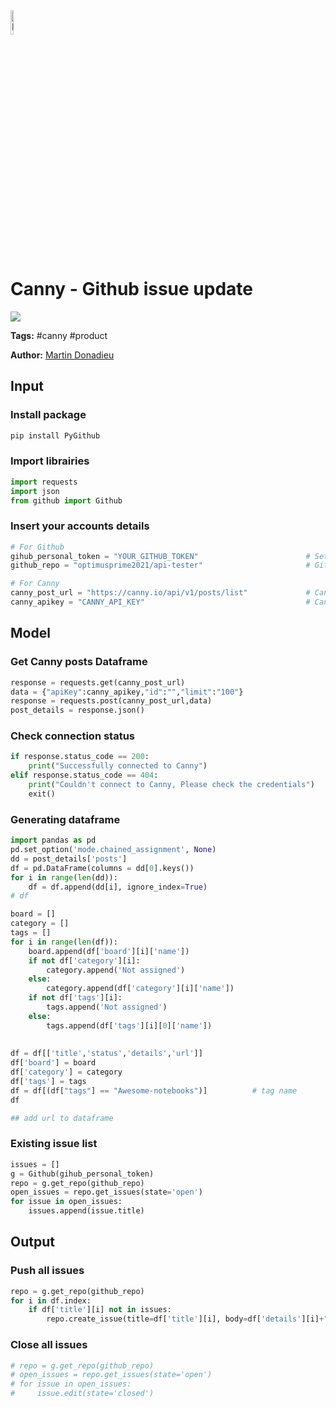 <img width="10%" alt="Naas" src="https://landen.imgix.net/jtci2pxwjczr/assets/5ice39g4.png?w=160"/>

# Canny - Github issue update
<a href="https://app.naas.ai/user-redirect/naas/downloader?url=https://raw.githubusercontent.com/jupyter-naas/awesome-notebooks/master/Canny/Canny_Github_issue_update.ipynb" target="_parent"><img src="https://naasai-public.s3.eu-west-3.amazonaws.com/open_in_naas.svg"/></a>

**Tags:** #canny #product

**Author:** [Martin Donadieu](https://www.linkedin.com/in/martindonadieu)

## Input

### Install package


```python
pip install PyGithub
```

### Import librairies


```python
import requests
import json
from github import Github
```

### Insert your accounts details


```python
# For Github 
gihub_personal_token = "YOUR_GITHUB_TOKEN"                        # Settings/Developer settings/Personal access tokens
github_repo = "optimusprime2021/api-tester"                       # Github repository name

# For Canny
canny_post_url = "https://canny.io/api/v1/posts/list"             # Canny post url
canny_apikey = "CANNY_API_KEY"                                    # Canny api key
```

## Model

### Get Canny posts Dataframe


```python
response = requests.get(canny_post_url)
data = {"apiKey":canny_apikey,"id":"","limit":"100"}
response = requests.post(canny_post_url,data)
post_details = response.json()
```

### Check connection status


```python
if response.status_code == 200:
    print("Successfully connected to Canny")
elif response.status_code == 404:
    print("Couldn't connect to Canny, Please check the credentials")
    exit()
```

### Generating dataframe


```python
import pandas as pd
pd.set_option('mode.chained_assignment', None)
dd = post_details['posts']
df = pd.DataFrame(columns = dd[0].keys()) 
for i in range(len(dd)):
    df = df.append(dd[i], ignore_index=True)
# df

board = []
category = []
tags = []
for i in range(len(df)):
    board.append(df['board'][i]['name'])
    if not df['category'][i]:
        category.append('Not assigned')
    else:
        category.append(df['category'][i]['name'])    
    if not df['tags'][i]:
        tags.append('Not assigned')
    else:
        tags.append(df['tags'][i][0]['name'])
        
        
df = df[['title','status','details','url']]
df['board'] = board
df['category'] = category
df['tags'] = tags
df = df[(df["tags"] == "Awesome-notebooks")]          # tag name
df
```


```python
## add url to dataframe
```

### Existing issue list


```python
issues = []
g = Github(gihub_personal_token)
repo = g.get_repo(github_repo)
open_issues = repo.get_issues(state='open')
for issue in open_issues:
    issues.append(issue.title)
```

## Output

### Push all issues


```python
repo = g.get_repo(github_repo)
for i in df.index:
    if df['title'][i] not in issues:
        repo.create_issue(title=df['title'][i], body=df['details'][i]+"\n canny url: "+df['url'][i])
```

### Close all issues


```python
# repo = g.get_repo(github_repo)
# open_issues = repo.get_issues(state='open')
# for issue in open_issues:
#     issue.edit(state='closed')
```
